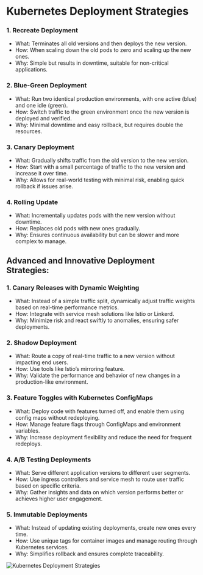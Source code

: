 # Kubernetes Deployment Strategies

### 1. Recreate Deployment
 - What: Terminates all old versions and then deploys the new version.
 - How: When scaling down the old pods to zero and scaling up the new ones.
 - Why: Simple but results in downtime, suitable for non-critical applications.

### 2. Blue-Green Deployment
 - What: Run two identical production environments, with one active (blue) and one idle (green).
 - How: Switch traffic to the green environment once the new version is deployed and verified.
 - Why: Minimal downtime and easy rollback, but requires double the resources.

### 3. Canary Deployment
 - What: Gradually shifts traffic from the old version to the new version.
 - How: Start with a small percentage of traffic to the new version and increase it over time.
 - Why: Allows for real-world testing with minimal risk, enabling quick rollback if issues arise.

### 4. Rolling Update
 - What: Incrementally updates pods with the new version without downtime.
 - How: Replaces old pods with new ones gradually.
 - Why: Ensures continuous availability but can be slower and more complex to manage.

## Advanced and Innovative Deployment Strategies:

### 1. Canary Releases with Dynamic Weighting
 - What: Instead of a simple traffic split, dynamically adjust traffic weights based on real-time performance metrics.
 - How: Integrate with service mesh solutions like Istio or Linkerd.
 - Why: Minimize risk and react swiftly to anomalies, ensuring safer deployments.

### 2. Shadow Deployment
 - What: Route a copy of real-time traffic to a new version without impacting end users.
 - How: Use tools like Istio’s mirroring feature.
 - Why: Validate the performance and behavior of new changes in a production-like environment.

### 3. Feature Toggles with Kubernetes ConfigMaps
 - What: Deploy code with features turned off, and enable them using config maps without redeploying.
 - How: Manage feature flags through ConfigMaps and environment variables.
 - Why: Increase deployment flexibility and reduce the need for frequent redeploys.

### 4. A/B Testing Deployments
 - What: Serve different application versions to different user segments.
 - How: Use ingress controllers and service mesh to route user traffic based on specific criteria.
 - Why: Gather insights and data on which version performs better or achieves higher user engagement.

### 5. Immutable Deployments
 - What: Instead of updating existing deployments, create new ones every time.
 - How: Use unique tags for container images and manage routing through Kubernetes services.
 - Why: Simplifies rollback and ensures complete traceability.

![Kubernetes Deployment Strategies](https://github.com/kishalayb18/DevOps/blob/kishalayb18-patch-1/Core%20Concepts/png/)
